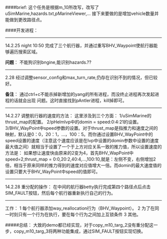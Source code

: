 ####brief:
这个任务是根据m_10所改写，改写了uSimMarine,hazards.txt,pMarineViewer,...
接下来要做的是增加vehicle数量并能做到更改路径点。

####开发进程：
***
14.2.25 night 10:50
完成了三个航行器，并通过重写BHV_Waypoint使航行器能够遍历搜索区域。    

**问题**：
不能狗识别bngine,能识别hazards.??
***
2.28
经过调整sensor_config和max_turn_rate,仍存在识别不到的情况，但已较好。

**备注**：
通过ctrl+c不能杀掉新增加的yang的所有进程，而没终止进程再次发起进程的话就会出现
问题。这时直接找到pAntler进程，kill掉即可。

***
14.2.27
调整航行器的速度的方法：
这里涉及到三个方面：
1/uSimMarine的thrust_map的配置。
2/pHelmIvp中的domin = speed:0:4:21的设置。
3/BHV_WayPoint中speed参数的设置。对于thrust_map是指推力和速度之间的映射，默认是0：0，20：1，...，100：5。而你通过设置BHV_WayPoint中的speed设置的速度（注意这个速度应该是在Ivp中设置的domin参数中设置的速度最大值之间）就相当于设置了一个于上方对应关系一致的推力值，所以设置速度的方法是：
如果想让速度快由原来的2变为4，首先BHV_WapPoint中speed=2,thrust_map = 0:0,20:2,40:4,...,100:10,就是：左侧不变，右侧增加2倍，相当于原来同样的推力得到的速度对应值增大一倍。而domin的最大速度值的设置只要大于BHV_WayPoint中speed的值即可。

***
14.2.28
重分配的操作：
在中间的航行器betty执行完成第四个路径点后点击SIM_FAULT按钮，然后每个航行器重新执行自己的行为。

***
工作：
1 每个航行器添加way_reallocation行为（BHV_Waypoint）。
2 为了在同一时刻只有一个行为在执行，要在每个行为之间加上互锁条件
3 其他。

#####总结：
大致的demo都已经实现，对于copy_m10_targ_2没有重分配这一步，copy_m10_targ_3将两种功能集成，通过SIM_FAULT按钮实现切换。

